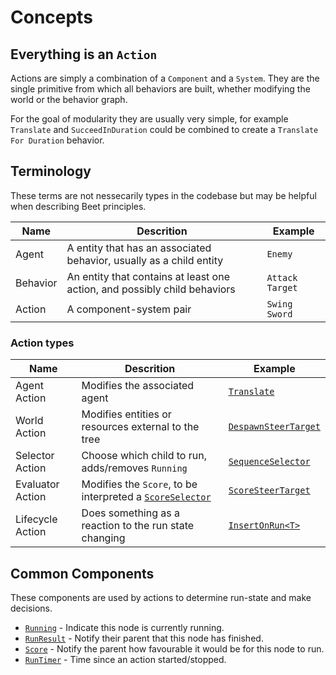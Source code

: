 # Concepts
<!-- keep all code references in sync with docs please -->

## Everything is an `Action`

Actions are simply a combination of a `Component` and a `System`. They are the single primitive from which all behaviors are built, whether modifying the world or the behavior graph.

For the goal of modularity they are usually very simple, for example `Translate` and `SucceedInDuration` could be combined to create a `Translate For Duration` behavior.

## Terminology

These terms are not nessecarily types in the codebase but may be helpful when describing Beet principles.

| Name     | Descrition                                                                | Example         |
| -------- | ------------------------------------------------------------------------- | --------------- |
| Agent    | A entity that has an associated behavior, usually as a child entity       | `Enemy`         |
| Behavior | An entity that contains at least one action, and possibly child behaviors | `Attack Target` |
| Action   | A component-system pair                                                   | `Swing Sword`   |

### Action types
| Name             | Descrition                                                                  | Example                                      |
| ---------------- | --------------------------------------------------------------------------- | -------------------------------------------- |
| Agent Action     | Modifies the associated agent                                               | [`Translate`][translate]                     |
| World Action     | Modifies entities or resources external to the tree                         | [`DespawnSteerTarget`][despawn-steer-target] |
| Selector Action  | Choose which child to run, adds/removes `Running`                           | [`SequenceSelector`][sequence]               |
| Evaluator Action | Modifies the `Score`, to be interpreted a [`ScoreSelector`][score-selector] | [`ScoreSteerTarget`][score-steer-target]     |
| Lifecycle Action | Does something as a reaction to the run state changing                      | [`InsertOnRun<T>`][insert-on-run]            |

## Common Components

These components are used by actions to determine run-state and make decisions.

- [`Running`][running] - Indicate this node is currently running.
- [`RunResult`][run-result] - Notify their parent that this node has finished.
- [`Score`][score] - Notify the parent how favourable it would be for this node to run.
- [`RunTimer`][run-timer] - Time since an action started/stopped.


[translate]:https://github.com/mrchantey/beet/blob/main/crates/beet_core/src/core_module/translate.rs
[score-selector]:https://github.com/mrchantey/beet/blob/main/crates/beet_ecs/src/ecs_module/selectors/score_selector.rs
[sequence]:https://github.com/mrchantey/beet/blob/main/crates/beet_ecs/src/ecs_module/selectors/sequence_selector.rs
[despawn-steer-target]::https://github.com/mrchantey/beet/blob/main/crates/beet_core/src/steering/steering_actions/despawn_steer_target.rs
[score-steer-target]:https://github.com/mrchantey/beet/blob/main/crates/beet_core/src/steering/steering_actions/score_steer_target.rs
[insert-on-run]:https://github.com/mrchantey/beet/blob/84047347bd0f1ca371503718d5cb0a0dd265709f/crates/beet_ecs/src/ecs_module/actions/lifecycle_actions.rs#L41

[running]:https://github.com/mrchantey/beet/blob/84047347bd0f1ca371503718d5cb0a0dd265709f/crates/beet_ecs/src/node/running.rs#L12-L13
[run-result]:https://github.com/mrchantey/beet/blob/84047347bd0f1ca371503718d5cb0a0dd265709f/crates/beet_ecs/src/node/running.rs#L32
[score]:https://github.com/mrchantey/beet/blob/84047347bd0f1ca371503718d5cb0a0dd265709f/crates/beet_ecs/src/node/score.rs#L32
[run-timer]:https://github.com/mrchantey/beet/blob/84047347bd0f1ca371503718d5cb0a0dd265709f/crates/beet_ecs/src/node/run_timer.rs